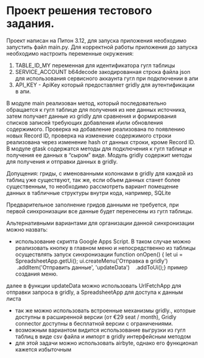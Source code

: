 # Проект решения тестового задания.

Проект написан на Питон 3.12, для запуска приложения необходимо запустить файл main.py.
Для корректной работы приложения до запуска необходимо настроить переменные окружения:
1. TABLE_ID_MY переменная для идентификатора гугл таблицы
2. SERVICE_ACCOUNT b64decode закодированная строка файла json для использования сервисного аккаунта гугл при подключении в апи
3. API_KEY - ApiKey который предоставляет gridly для аутентификации в апи.

В модуле main реализован метод, который последовательно обращается к гугл таблице для получения из нее данных источника, затем получает данные из gridly для сравнения и формирования списков записей требующих добавления и\или обновления содержимого.
Проверка на добавление реализована по появлению новых Record ID, проверка на изменение содержимого строки реализована через изменение hash от данных строки, кроме Record ID.
В модуле gtask содержатся методы для подключения к гугл таблице и получения ее данных в “сыром” виде.
Модуль gridly содержит методы для получения и отправки данных в gridly.


Допущения:
гриды, с именованными колонками в gridly для каждой из таблиц уже существуют, так же, если объем данных станет более существенным, то необходимо рассмотреть вариант помещение данных в табличные структуры внутри кода, например, SQLite

Предварительное заполнение гридов данными не требуется, при первой синхронизации все данные будет перенесены из гугл таблицы.

Альтернативными вариантами для организации данной синхронизации можно назвать:
- использование скрипта Google Apps Script. В таком случае можно реализовать кнопку в главном меню и непосредственно из таблицы осуществлять запуск синхронизации
function onOpen() {
let ui = SpreadsheetApp.getUi();
ui.createMenu('Отправка в gridly')
   .addItem('Отправить данные', 'updateData')
   .addToUi();}
пример создания меню.

далее в функции  updateData можно использовать  UrlFetchApp для отправки запроса в  gridly, а SpreadsheetApp для доступа к данным листа 

- так же можно использовать встроенные механизмы  gridly., которые доступны в расширенной версии (от €29 seat / month), Gridly connector доступны в бесплатной версии с ограничениями.
- возможным вариантом видится использование выгрузки из гугл таблиц в виде csv файла и импорт в gridly интерфейсным методом  
- для этой задачи можно использовать airbyte, однако его функционал кажется избыточным
